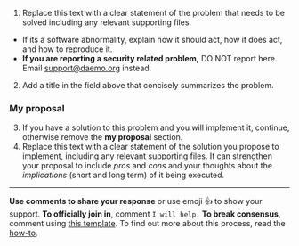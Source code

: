 <!--- The problem --->
1. Replace this text with a clear statement of the problem that needs to be solved including any relevant supporting files.
- If its a software abnormality, explain how it should act, how it does act, and how to reproduce it. 
- **If you are reporting a security related problem,** DO NOT report here. Email support@daemo.org instead.
2. Add a title in the field above that concisely summarizes the problem.

### My proposal
3. If you have a solution to this problem and you will implement it, continue, otherwise remove the **my proposal** section.
4. Replace this text with a clear statement of the solution you propose to implement, including any relevant supporting files. It can strengthen your proposal to include *pros* and *cons* and your thoughts about the *implications* (short and long term) of it being executed.

<!--- Do not delete this section --->
---
**Use comments to share your response** or use emoji 👍 to show your support. **To officially join in**, comment `I will help.` **To break consensus**, comment using [this template](https://gist.githubusercontent.com/markwhiting/ea8875602acd11e79002763735701503/raw/269916fe3c151cee51726f4f7f0488bec3010836/break_consensus.md). To find out more about this process, read the [how-to](https://gist.github.com/markwhiting/1fc8529fd074c12231c553936beec668).
